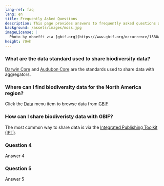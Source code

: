 ```yaml
---
lang-ref: faq
lang: en
title: Frequently Asked Questions
description: This page provides answers to frequently asked questions about biodiversity data standards, sharing data, and how to access GBIF North America data.
background: /assets/images/moss.jpg
imageLicense: |
  Photo by mhoefft via [gbif.org](https://www.gbif.org/occurrence/1580487687)
height: 70vh
---
```


### What are the data standard used to share biodiversity data?

[Darwin Core](https://dwc.tdwg.org/) and [Audubon Core](https://www.tdwg.org/standards/ac/) are the standards used to share data with aggregators.

### Where can I find biodiversity data for the North America region?

Click the [Data](/data) menu item to browse data from [GBIF](https://gbif.org)

### How can I share biodiveristy data with GBIF?

The most common way to share data is via the [Integrated Publishing Toolkit (IPT)](https://www.gbif.org/ipt).

### Question 4

Answer 4

### Question 5

Answer 5
